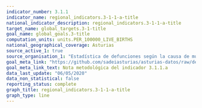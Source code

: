 ```yaml
---
indicator_number: 3.1.1
indicator_name: regional_indicators.3-1-1-a-title
national_indicator_description: regional_indicators.3-1-1-a-title
target_name: global_targets.3-1-title
goal_name: global_goals.3-title
computation_units: units.PER_100000_LIVE_BIRTHS
national_geographical_coverage: Asturias
source_active_1: true
source_organisation_1: "Estadística de defunciones según la causa de muerte, INE"
goal_meta_link: "https://github.com/sadeiasturias/asturias-datos/raw/develop/methodology/3.1.1.a.pdf"
goal_meta_link_text: Nota metodológica del indicador 3.1.1.a
data_last_update: "06/05/2020"
data_non_statistical: false
reporting_status: complete
graph_title: regional_indicators.3-1-1-a-title
graph_type: line
---
```


